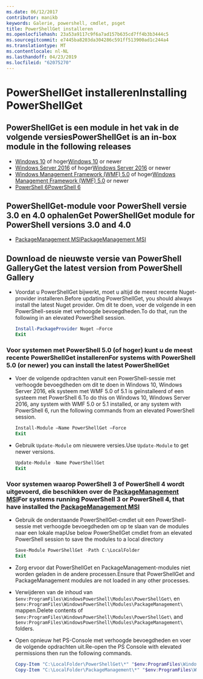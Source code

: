 ```yaml
---
ms.date: 06/12/2017
contributor: manikb
keywords: Galerie, powershell, cmdlet, psget
title: PowerShellGet installeren
ms.openlocfilehash: 23a53a9117c9f6a7ad157b635cd7ff4b3b3444c5
ms.sourcegitcommit: e7445ba8203da304286c591ff513900ad1c244a4
ms.translationtype: MT
ms.contentlocale: nl-NL
ms.lasthandoff: 04/23/2019
ms.locfileid: "62075270"
---
```

# <a name="installing-powershellget"></a><span data-ttu-id="f4637-103">PowerShellGet installeren</span><span class="sxs-lookup"><span data-stu-id="f4637-103">Installing PowerShellGet</span></span>

## <a name="powershellget-is-an-in-box-module-in-the-following-releases"></a><span data-ttu-id="f4637-104">PowerShellGet is een module in het vak in de volgende versies</span><span class="sxs-lookup"><span data-stu-id="f4637-104">PowerShellGet is an in-box module in the following releases</span></span>

- <span data-ttu-id="f4637-105">[Windows 10](https://www.microsoft.com/windows) of hoger</span><span class="sxs-lookup"><span data-stu-id="f4637-105">[Windows 10](https://www.microsoft.com/windows) or newer</span></span>
- <span data-ttu-id="f4637-106">[Windows Server 2016](/windows-server/windows-server) of hoger</span><span class="sxs-lookup"><span data-stu-id="f4637-106">[Windows Server 2016](/windows-server/windows-server) or newer</span></span>
- <span data-ttu-id="f4637-107">[Windows Management Framework (WMF) 5.0](https://www.microsoft.com/download/details.aspx?id=50395) of hoger</span><span class="sxs-lookup"><span data-stu-id="f4637-107">[Windows Management Framework (WMF) 5.0](https://www.microsoft.com/download/details.aspx?id=50395) or newer</span></span>
- [<span data-ttu-id="f4637-108">PowerShell 6</span><span class="sxs-lookup"><span data-stu-id="f4637-108">PowerShell 6</span></span>](https://github.com/PowerShell/PowerShell/releases)

## <a name="get-powershellget-module-for-powershell-versions-30-and-40"></a><span data-ttu-id="f4637-109">PowerShellGet-module voor PowerShell versie 3.0 en 4.0 ophalen</span><span class="sxs-lookup"><span data-stu-id="f4637-109">Get PowerShellGet module for PowerShell versions 3.0 and 4.0</span></span>

- [<span data-ttu-id="f4637-110">PackageManagement MSI</span><span class="sxs-lookup"><span data-stu-id="f4637-110">PackageManagement MSI</span></span>](https://www.microsoft.com/download/details.aspx?id=51451)

## <a name="get-the-latest-version-from-powershell-gallery"></a><span data-ttu-id="f4637-111">Download de nieuwste versie van PowerShell Gallery</span><span class="sxs-lookup"><span data-stu-id="f4637-111">Get the latest version from PowerShell Gallery</span></span>

- <span data-ttu-id="f4637-112">Voordat u PowerShellGet bijwerkt, moet u altijd de meest recente Nuget-provider installeren.</span><span class="sxs-lookup"><span data-stu-id="f4637-112">Before updating PowerShellGet, you should always install the latest Nuget provider.</span></span> <span data-ttu-id="f4637-113">Om dit te doen, voer de volgende in een PowerShell-sessie met verhoogde bevoegdheden.</span><span class="sxs-lookup"><span data-stu-id="f4637-113">To do that, run the following in an elevated PowerShell session.</span></span>

  ```powershell
  Install-PackageProvider Nuget –Force
  Exit
  ```

### <a name="for-systems-with-powershell-50-or-newer-you-can-install-the-latest-powershellget"></a><span data-ttu-id="f4637-114">Voor systemen met PowerShell 5.0 (of hoger) kunt u de meest recente PowerShellGet installeren</span><span class="sxs-lookup"><span data-stu-id="f4637-114">For systems with PowerShell 5.0 (or newer) you can install the latest PowerShellGet</span></span>

- <span data-ttu-id="f4637-115">Voer de volgende opdrachten vanuit een PowerShell-sessie met verhoogde bevoegdheden om dit te doen in Windows 10, Windows Server 2016, elk systeem met WMF 5.0 of 5.1 is geïnstalleerd of een systeem met PowerShell 6.</span><span class="sxs-lookup"><span data-stu-id="f4637-115">To do this on Windows 10, Windows Server 2016, any system with WMF 5.0 or 5.1 installed, or any system with PowerShell 6, run the following commands from an elevated PowerShell session.</span></span>

  ```powershell
  Install-Module –Name PowerShellGet –Force
  Exit
  ```

- <span data-ttu-id="f4637-116">Gebruik `Update-Module` om nieuwere versies.</span><span class="sxs-lookup"><span data-stu-id="f4637-116">Use `Update-Module` to get newer versions.</span></span>

  ```powershell
  Update-Module -Name PowerShellGet
  Exit
  ```

### <a name="for-systems-running-powershell-3-or-powershell-4-that-have-installed-the-packagemanagement-msihttpswwwmicrosoftcomdownloaddetailsaspxid51451"></a><span data-ttu-id="f4637-117">Voor systemen waarop PowerShell 3 of PowerShell 4 wordt uitgevoerd, die beschikken over de [PackageManagement MSI](https://www.microsoft.com/download/details.aspx?id=51451)</span><span class="sxs-lookup"><span data-stu-id="f4637-117">For systems running PowerShell 3 or PowerShell 4, that have installed the [PackageManagement MSI](https://www.microsoft.com/download/details.aspx?id=51451)</span></span>

- <span data-ttu-id="f4637-118">Gebruik de onderstaande PowerShellGet-cmdlet uit een PowerShell-sessie met verhoogde bevoegdheden om op te slaan van de modules naar een lokale map</span><span class="sxs-lookup"><span data-stu-id="f4637-118">Use below PowerShellGet cmdlet from an elevated PowerShell session to save the modules to a local directory</span></span>

  ```powershell
  Save-Module PowerShellGet -Path C:\LocalFolder
  Exit
  ```

- <span data-ttu-id="f4637-119">Zorg ervoor dat PowerShellGet en PackageManagement-modules niet worden geladen in de andere processen.</span><span class="sxs-lookup"><span data-stu-id="f4637-119">Ensure that PowerShellGet and PackageManagement modules are not loaded in any other processes.</span></span>
- <span data-ttu-id="f4637-120">Verwijderen van de inhoud van `$env:ProgramFiles\WindowsPowerShell\Modules\PowerShellGet\` en `$env:ProgramFiles\WindowsPowerShell\Modules\PackageManagement\` mappen.</span><span class="sxs-lookup"><span data-stu-id="f4637-120">Delete contents of `$env:ProgramFiles\WindowsPowerShell\Modules\PowerShellGet\` and  `$env:ProgramFiles\WindowsPowerShell\Modules\PackageManagement\` folders.</span></span>
- <span data-ttu-id="f4637-121">Open opnieuw het PS-Console met verhoogde bevoegdheden en voer de volgende opdrachten uit.</span><span class="sxs-lookup"><span data-stu-id="f4637-121">Re-open the PS Console with elevated permissions then run the following commands.</span></span>

  ```powershell
  Copy-Item "C:\LocalFolder\PowerShellGet\*" "$env:ProgramFiles\WindowsPowerShell\Modules\PowerShellGet\" -Recurse -Force
  Copy-Item "C:\LocalFolder\PackageManagement\*" "$env:ProgramFiles\WindowsPowerShell\Modules\PackageManagement\" -Recurse -Force
  ```
